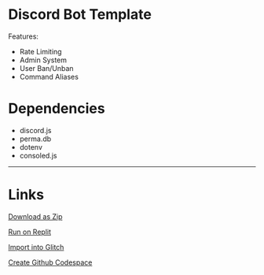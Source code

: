 # Discord Bot Template 
Features:
- Rate Limiting
- Admin System
- User Ban/Unban
- Command Aliases
# Dependencies
- discord.js
- perma.db
- dotenv
- consoled.js
---
# Links
[Download as Zip](https://github.com/Rednexie/discord-template/archive/refs/heads/main.zip)


[Run on Replit](https://repl.it/github/Rednexie/discord-template)


[Import into Glitch](https://glitch.com/edit/#!/import/git?url=https://github.com/Rednexie/discord-template)


[Create Github Codespace](https://github.com/codespaces/new?quickstart=1&name=discordtemplate&repo=Rednexie/discord-template)
